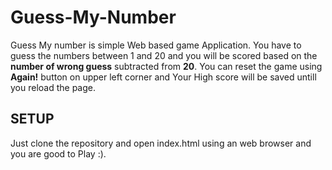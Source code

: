 # Guess-My-Number
Guess My number is simple Web based game Application. You have to guess the numbers between 1 and 20 and you will be scored based on the **number of wrong guess** subtracted from **20**. You can reset the game using **Again!** button on upper left corner and Your High score will be saved untill you reload the page.

## SETUP 

Just clone the repository and open index.html using an web browser and you are good to Play :). 
